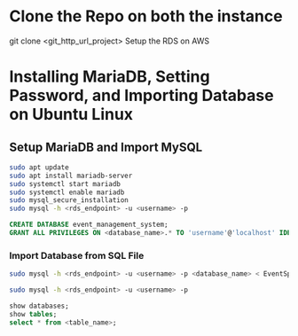 
# Clone the Repo on both the instance

  git clone <git_http_url_project>
  Setup the RDS on AWS
  
# Installing MariaDB, Setting Password, and Importing Database on Ubuntu Linux
## Setup MariaDB and Import MySQL

```bash
sudo apt update
sudo apt install mariadb-server
sudo systemctl start mariadb
sudo systemctl enable mariadb
sudo mysql_secure_installation
sudo mysql -h <rds_endpoint> -u <username> -p
```
```sql
CREATE DATABASE event_management_system;
GRANT ALL PRIVILEGES ON <database_name>.* TO 'username'@'localhost' IDENTIFIED BY 'your_password';
```
### Import Database from SQL File
```bash
sudo mysql -h <rds_endpoint> -u <username> -p <database_name> < EventSpherebackend.sql
```
```bash
sudo mysql -h <rds_endpoint> -u <username> -p
```
```sql
show databases;
show tables;
select * from <table_name>;
